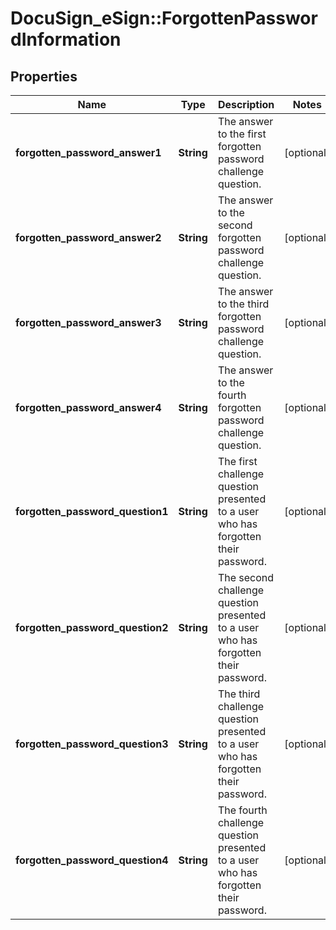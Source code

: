 # DocuSign_eSign::ForgottenPasswordInformation

## Properties
Name | Type | Description | Notes
------------ | ------------- | ------------- | -------------
**forgotten_password_answer1** | **String** | The answer to the first forgotten password challenge question. | [optional] 
**forgotten_password_answer2** | **String** | The answer to the second forgotten password challenge question. | [optional] 
**forgotten_password_answer3** | **String** | The answer to the third forgotten password challenge question. | [optional] 
**forgotten_password_answer4** | **String** | The answer to the fourth forgotten password challenge question. | [optional] 
**forgotten_password_question1** | **String** | The first challenge question presented to a user who has forgotten their password. | [optional] 
**forgotten_password_question2** | **String** | The second challenge question presented to a user who has forgotten their password. | [optional] 
**forgotten_password_question3** | **String** | The third challenge question presented to a user who has forgotten their password. | [optional] 
**forgotten_password_question4** | **String** | The fourth challenge question presented to a user who has forgotten their password. | [optional] 


